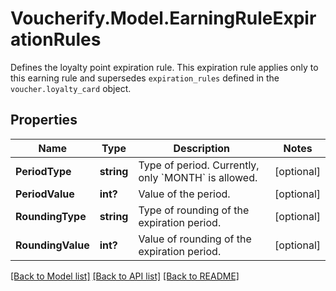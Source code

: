 # Voucherify.Model.EarningRuleExpirationRules
Defines the loyalty point expiration rule. This expiration rule applies only to this earning rule and supersedes `expiration_rules` defined in the `voucher.loyalty_card` object.

## Properties

Name | Type | Description | Notes
------------ | ------------- | ------------- | -------------
**PeriodType** | **string** | Type of period. Currently, only &#x60;MONTH&#x60; is allowed. | [optional] 
**PeriodValue** | **int?** | Value of the period. | [optional] 
**RoundingType** | **string** | Type of rounding of the expiration period. | [optional] 
**RoundingValue** | **int?** | Value of rounding of the expiration period. | [optional] 

[[Back to Model list]](../README.md#documentation-for-models) [[Back to API list]](../README.md#documentation-for-api-endpoints) [[Back to README]](../README.md)

